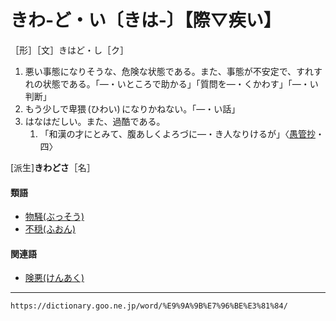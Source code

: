 # きわ‐ど・い〔きは‐〕【際▽疾い】

［形］［文］きはど・し［ク］
1. 悪い事態になりそうな、危険な状態である。また、事態が不安定で、すれすれの状態である。「―・いところで助かる」「質問を―・くかわす」「―・い判断」
2. もう少しで卑猥 (ひわい) になりかねない。「―・い話」
3. はなはだしい。また、過酷である。    
    1.  「和漢の才にとみて、腹あしくよろづに―・き人なりけるが」〈[愚管抄](https://dictionary.goo.ne.jp/word/%E6%84%9A%E7%AE%A1%E6%8A%84/#jn-60766)・四〉
        

\[派生\]**きわどさ**［名］

#### 類語

-   [物騒(ぶっそう)](https://dictionary.goo.ne.jp/word/%E7%89%A9%E9%A8%92/#jn-193661)
-   [不穏(ふおん)](https://dictionary.goo.ne.jp/word/%E4%B8%8D%E7%A9%8F/#jn-191030)

#### 関連語

-   [険悪(けんあく)](https://dictionary.goo.ne.jp/word/%E9%99%BA%E6%82%AA/#jn-69125)

---
`https://dictionary.goo.ne.jp/word/%E9%9A%9B%E7%96%BE%E3%81%84/`